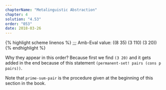 ```yaml
---
chapterName: "Metalinguistic Abstraction"
chapter: 4
solution: "4.53"
order: "053"
date: 2018-03-26 
---
```


{% highlight scheme linenos %}
;;; Amb-Eval value:
((8 35) (3 110) (3 20))
{% endhighlight %}

Why they appear in this order? Because first we find `(3 20)` and it gets added in the end because of this statement `(permanent-set! pairs (cons p pairs))`.

Note that `prime-sum-pair` is the procedure given at the beginning of this section in the book.

